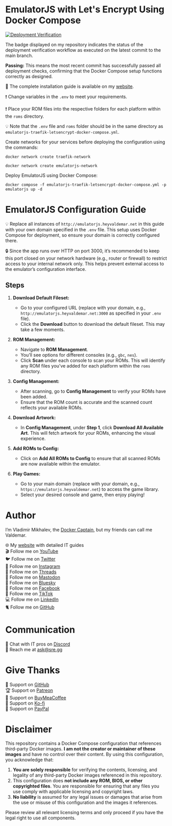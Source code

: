 # EmulatorJS with Let's Encrypt Using Docker Compose

[![Deployment Verification](https://github.com/heyvaldemar/emulatorjs-traefik-letsencrypt-docker-compose/actions/workflows/00-deployment-verification.yml/badge.svg)](https://github.com/heyvaldemar/emulatorjs-traefik-letsencrypt-docker-compose/actions)

The badge displayed on my repository indicates the status of the deployment verification workflow as executed on the latest commit to the main branch.

**Passing:** This means the most recent commit has successfully passed all deployment checks, confirming that the Docker Compose setup functions correctly as designed.

📙 The complete installation guide is available on my [website](https://www.heyvaldemar.com/install-emulatorjs-using-docker-compose/).

❗ Change variables in the `.env` to meet your requirements.

❗ Place your ROM files into the respective folders for each platform within the `roms` directory.

💡 Note that the `.env` file and `roms` folder should be in the same directory as `emulatorjs-traefik-letsencrypt-docker-compose.yml`.

Create networks for your services before deploying the configuration using the commands:

`docker network create traefik-network`

`docker network create emulatorjs-network`

Deploy EmulatorJS using Docker Compose:

`docker compose -f emulatorjs-traefik-letsencrypt-docker-compose.yml -p emulatorjs up -d`

# EmulatorJS Configuration Guide

💡 Replace all instances of `http://emulatorjs.heyvaldemar.net` in this guide with your own domain specified in the `.env` file. This setup uses Docker Compose for deployment, so ensure your domain is correctly configured there.

🔒 Since the app runs over HTTP on port 3000, it’s recommended to keep this port closed on your network hardware (e.g., router or firewall) to restrict access to your internal network only. This helps prevent external access to the emulator’s configuration interface.

## Steps

1. **Download Default Fileset:**
   - Go to your configured URL (replace with your domain, e.g., `http://emulatorjs.heyvaldemar.net:3000` as specified in your `.env` file).
   - Click the **Download** button to download the default fileset. This may take a few moments.

2. **ROM Management:**
   - Navigate to **ROM Management**.
   - You’ll see options for different consoles (e.g., `gbc`, `nes`).
   - Click **Scan** under each console to scan your ROMs. This will identify any ROM files you’ve added for each platform within the `roms` directory.

3. **Config Management:**
   - After scanning, go to **Config Management** to verify your ROMs have been added.
   - Ensure that the ROM count is accurate and the scanned count reflects your available ROMs.

4. **Download Artwork:**
   - In **Config Management**, under **Step 1**, click **Download All Available Art**. This will fetch artwork for your ROMs, enhancing the visual experience.

5. **Add ROMs to Config:**
   - Click on **Add All ROMs to Config** to ensure that all scanned ROMs are now available within the emulator.

6. **Play Games:**
   - Go to your main domain (replace with your domain, e.g., `https://emulatorjs.heyvaldemar.net`) to access the game library.
   - Select your desired console and game, then enjoy playing!

# Author

I’m Vladimir Mikhalev, the [Docker Captain](https://www.docker.com/captains/vladimir-mikhalev/), but my friends can call me Valdemar.

🌐 My [website](https://www.heyvaldemar.com/) with detailed IT guides\
🎬 Follow me on [YouTube](https://www.youtube.com/channel/UCf85kQ0u1sYTTTyKVpxrlyQ?sub_confirmation=1)\
🐦 Follow me on [Twitter](https://twitter.com/heyValdemar)\
🎨 Follow me on [Instagram](https://www.instagram.com/heyvaldemar/)\
🧵 Follow me on [Threads](https://www.threads.net/@heyvaldemar)\
🐘 Follow me on [Mastodon](https://mastodon.social/@heyvaldemar)\
🧊 Follow me on [Bluesky](https://bsky.app/profile/heyvaldemar.bsky.social)\
🎸 Follow me on [Facebook](https://www.facebook.com/heyValdemarFB/)\
🎥 Follow me on [TikTok](https://www.tiktok.com/@heyvaldemar)\
💻 Follow me on [LinkedIn](https://www.linkedin.com/in/heyvaldemar/)\
🐈 Follow me on [GitHub](https://github.com/heyvaldemar)

# Communication

👾 Chat with IT pros on [Discord](https://discord.gg/AJQGCCBcqf)\
📧 Reach me at ask@sre.gg

# Give Thanks

💎 Support on [GitHub](https://github.com/sponsors/heyValdemar)\
🏆 Support on [Patreon](https://www.patreon.com/heyValdemar)\
🥤 Support on [BuyMeaCoffee](https://www.buymeacoffee.com/heyValdemar)\
🍪 Support on [Ko-fi](https://ko-fi.com/heyValdemar)\
💖 Support on [PayPal](https://www.paypal.com/paypalme/heyValdemarCOM)

# Disclaimer

This repository contains a Docker Compose configuration that references third-party Docker images. **I am not the creator or maintainer of these images** and have no control over their content. By using this configuration, you acknowledge that:

1. **You are solely responsible** for verifying the contents, licensing, and legality of any third-party Docker images referenced in this repository.
2. This configuration does **not include any ROM, BIOS, or other copyrighted files**. You are responsible for ensuring that any files you use comply with applicable licensing and copyright laws.
3. **No liability** is assumed for any legal issues or damages that arise from the use or misuse of this configuration and the images it references.

Please review all relevant licensing terms and only proceed if you have the legal right to use all components.
